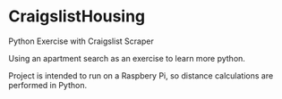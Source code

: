 # CraigslistHousing
Python Exercise with Craigslist Scraper

Using an apartment search as an exercise to learn more python.

Project is intended to run on a Raspbery Pi, so distance calculations are performed in Python.
